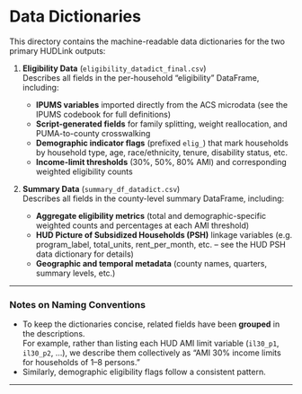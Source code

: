 # Data Dictionaries

This directory contains the machine-readable data dictionaries for the two primary HUDLink outputs:

1. **Eligibility Data** (`eligibility_datadict_final.csv`)  
   Describes all fields in the per-household “eligibility” DataFrame, including:
   - **IPUMS variables** imported directly from the ACS microdata (see the IPUMS codebook for full definitions)  
   - **Script-generated fields** for family splitting, weight reallocation, and PUMA-to-county crosswalking  
   - **Demographic indicator flags** (prefixed `elig_`) that mark households by household type, age, race/ethnicity, tenure, disability status, etc.  
   - **Income-limit thresholds** (30%, 50%, 80% AMI) and corresponding weighted eligibility counts  

2. **Summary Data** (`summary_df_datadict.csv`)  
   Describes all fields in the county-level summary DataFrame, including:
   - **Aggregate eligibility metrics** (total and demographic-specific weighted counts and percentages at each AMI threshold)  
   - **HUD Picture of Subsidized Households (PSH)** linkage variables (e.g. program_label, total_units, rent_per_month, etc. – see the HUD PSH data dictionary for details)  
   - **Geographic and temporal metadata** (county names, quarters, summary levels, etc.)

---

### Notes on Naming Conventions

- To keep the dictionaries concise, related fields have been **grouped** in the descriptions.  
  For example, rather than listing each HUD AMI limit variable (`il30_p1`, `il30_p2`, …), we describe them collectively as “AMI 30% income limits for households of 1–8 persons.”  
- Similarly, demographic eligibility flags follow a consistent pattern.

---
